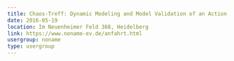 ```yaml
---
title: Chaos-Treff: Dynamic Modeling and Model Validation of an Action Painting Robot
date: 2016-05-19
location: Im Neuenheimer Feld 368, Heidelberg
link: https://www.noname-ev.de/anfahrt.html
usergroup: noname
type: usergroup
---
```

